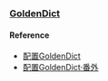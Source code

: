 ### [GoldenDict](https://github.com/goldendict/goldendict)

#### Reference

- [配置GoldenDict](https://scillidan.github.io/YAFA-site/blog/goldendict/)
- [配置GoldenDict·番外](https://scillidan.github.io/YAFA-site/blog/goldendict-expand/)